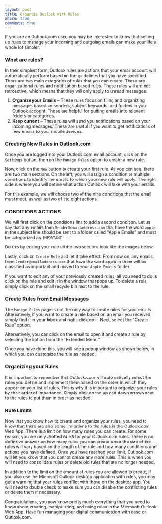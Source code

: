```yaml
---
layout: post
title: Organize Outlook With Rules
share: true
comments: true
---
```


If you are an Outlook.com user, you may be interested to know that setting up rules to manage your incoming and outgoing emails can make your life a whole lot simpler.

### What are rules?

In their simplest form, Outlook rules are actions that your email account will automatically perform based on the guidelines that you have specified. There are two main categories of rules that you can create. These are organizational rules and notification based rules. These rules will are not retroactive, which means that they will only apply to unread messages.

1. **Organize your Emails** – These rules focus on filing and organizing messages based on senders, subject keywords, and folders in your Outlook account. These are helpful for putting emails into relevant folders or categories.
2. **Keep current** – These rules will send you notifications based on your incoming messages. These are useful if you want to get notifications of new emails to your mobile devices.

### Creating New Rules in Outlook.com

Once you are logged into your Outlook.com email account, click on the `Settings` button, then on the `Manage Rules` option to create a new rule.

Now, click on the `New` button to create your first rule. As you can see, there are two main sections. On the left, you will assign a condition or multiple conditions to identify the emails to which your new rule will apply. The right side is where you will define what action Outlook will take with your emails.

For this example, we will choose two of the nine conditions that the email must meet, as well as two of the eight actions.

### **CONDITIONS                     ACTIONS**

We will first click on the conditions link to add a second condition. Let us say that any emails from `Sender@emailaddress.com` that have the word `apple` in the subject line should be sent to a folder called "Apple Emails" and must be categorized as `IMPORTANT!!!`

Do this by editing your rule till the two sections look like the images below.


Lastly, click on `Create Rule` and let it take effect. From now on, any emails from `Sender@emailaddress.com` that have the word apple in them will be classified as important and moved to your `Apple Emails` folder.

If you want to edit any of your previously created rules, all you need to do is click on the rule and edit it in the window that pops up. To delete a rule, simply click on the small recycle bin next to the rule.

### Create Rules from Email Messages

The `Manage Rules` page is not the only way to create rules for your emails. Alternatively, if you want to create a rule based on an email you received, simply find it in your Inbox and right-click on it. Next, select the "Create Rule" option.


Alternatively, you can click on the email to open it and create a rule by selecting the option from the "Extended Menu."

Once you have done this, you will see a popup window as shown below, in which you can customize the rule as needed.

### Organizing your Rules

It is important to remember that Outlook.com will automatically select the rules you define and implement them based on the order in which they appear on your list of rules. This is why it is important to organize your rules by their order of importance. Simply click on the up and down arrows next to the rules to put them in order as needed.

### Rule Limits

Now that you know how to create and organize your rules, you need to know that there are also some limitations to the rules in the Outlook.com Web App. There is a limit on how many rules you can create. For some reason, you are only allotted `64 KB` for your Outlook.com rules. There is no definitive answer on how many rules you can create since the size of the rules will vary based on the length of the rule and how many conditions and actions you have defined. Once you have reached your limit, Outlook.com will let you know that you cannot create any more rules. This is when you will need to consolidate rules or delete old rules that are no longer needed.

In addition to the limit on the amount of rules you are allowed to create, if you also use the Microsoft Outlook desktop application with rules, you may get a warning that your rules conflict with those on the desktop app. You will need to double check to make sure you can disable the conflicting rules or delete them if necessary.

Congratulations, you now know pretty much everything that you need to know about creating, manipulating, and using rules in the Microsoft Outlook Web App. Have fun managing your digital communication with ease on Outlook.com.

